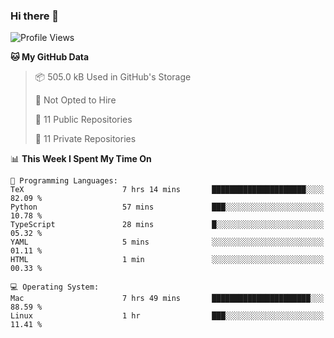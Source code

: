 ### Hi there 👋

<!--
**huayuan4396/huayuan4396** is a ✨ _special_ ✨ repository because its `README.md` (this file) appears on your GitHub profile.

Here are some ideas to get you started:

- 🔭 I’m currently working on ...
- 🌱 I’m currently learning ...
- 👯 I’m looking to collaborate on ...
- 🤔 I’m looking for help with ...
- 💬 Ask me about ...
- 📫 How to reach me: ...
- 😄 Pronouns: ...
- ⚡ Fun fact: ...
-->

<!--START_SECTION:waka-->
![Profile Views](http://img.shields.io/badge/Profile%20Views-1-blue)

**🐱 My GitHub Data** 

> 📦 505.0 kB Used in GitHub's Storage 
 > 
> 🚫 Not Opted to Hire
 > 
> 📜 11 Public Repositories 
 > 
> 🔑 11 Private Repositories 
 > 
📊 **This Week I Spent My Time On** 

```text
💬 Programming Languages: 
TeX                      7 hrs 14 mins       █████████████████████░░░░   82.09 % 
Python                   57 mins             ███░░░░░░░░░░░░░░░░░░░░░░   10.78 % 
TypeScript               28 mins             █░░░░░░░░░░░░░░░░░░░░░░░░   05.32 % 
YAML                     5 mins              ░░░░░░░░░░░░░░░░░░░░░░░░░   01.11 % 
HTML                     1 min               ░░░░░░░░░░░░░░░░░░░░░░░░░   00.33 % 

💻 Operating System: 
Mac                      7 hrs 49 mins       ██████████████████████░░░   88.59 % 
Linux                    1 hr                ███░░░░░░░░░░░░░░░░░░░░░░   11.41 % 
```


<!--END_SECTION:waka-->
